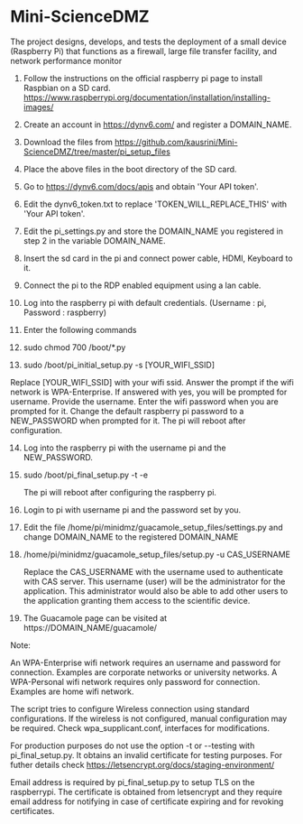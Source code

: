 # Mini-ScienceDMZ
The project designs, develops, and tests the deployment of a small device (Raspberry Pi) that functions as a firewall, large file transfer facility, and network performance monitor

1. Follow the instructions on the official raspberry pi page to install Raspbian on a SD card. 
   https://www.raspberrypi.org/documentation/installation/installing-images/

2. Create an account in https://dynv6.com/ and register a DOMAIN_NAME.

3. Download the files from https://github.com/kausrini/Mini-ScienceDMZ/tree/master/pi_setup_files

4. Place the above files in the boot directory of the SD card.

5. Go to https://dynv6.com/docs/apis and obtain 'Your API token'. 

6. Edit the dynv6_token.txt to replace 'TOKEN_WILL_REPLACE_THIS' with 'Your API token'. 

7. Edit the pi_settings.py and store the DOMAIN_NAME you registered in step 2 in the variable DOMAIN_NAME.

8. Insert the sd card in the pi and connect power cable, HDMI, Keyboard to it.

9. Connect the pi to the RDP enabled equipment using a lan cable.

10. Log into the raspberry pi with default credentials. (Username : pi, Password : raspberry)

11. Enter the following commands

12. sudo chmod 700 /boot/*.py

13. sudo /boot/pi_initial_setup.py -s [YOUR_WIFI_SSID] 
   
   Replace [YOUR_WIFI_SSID] with your wifi ssid.
   Answer the prompt if the wifi network is WPA-Enterprise.
   If answered with yes, you will be prompted for username. Provide the username.
   Enter the wifi password when you are prompted for it.
   Change the default raspberry pi password to a NEW_PASSWORD when prompted for it.
   The pi will reboot after configuration.

14. Log into the raspberry pi with the username pi and the NEW_PASSWORD.

15. sudo /boot/pi_final_setup.py -t -e <email address>
    
    The pi will reboot after configuring the raspberry pi.

16. Login to pi with username pi and the password set by you.

17. Edit the file /home/pi/minidmz/guacamole_setup_files/settings.py and change DOMAIN_NAME to the registered DOMAIN_NAME

18. /home/pi/minidmz/guacamole_setup_files/setup.py -u CAS_USERNAME
    
    Replace the CAS_USERNAME with the username used to authenticate with CAS server. This username (user) will be the administrator for the application.
    This administrator would also be able to add other users to the application granting them access to the scientific device.

19. The Guacamole page can be visited at https://DOMAIN_NAME/guacamole/

Note:

An WPA-Enterprise wifi network requires an username and password for connection. Examples are corporate networks or university networks.
A WPA-Personal wifi network requires only password for connection. Examples are home wifi network.

The script tries to configure Wireless connection using standard configurations. If the wireless is not configured, manual configuration may be 
required. Check wpa_supplicant.conf, interfaces for modifications.

For production purposes do not use the option -t or --testing with pi_final_setup.py. It obtains an invalid certificate for testing purposes. For futher
details check https://letsencrypt.org/docs/staging-environment/

Email address is required by pi_final_setup.py to setup TLS on the raspberrypi. The certificate is obtained from letsencrypt and they require email address
for notifying in case of certificate expiring and for revoking certificates.




